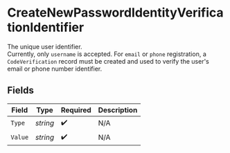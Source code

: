# CreateNewPasswordIdentityVerificationIdentifier

The unique user identifier.  <br/> Currently, only `username` is accepted. For `email` or `phone` registration, a `CodeVerification` record must be created and used to verify the user's email or phone number identifier.


## Fields

| Field              | Type               | Required           | Description        |
| ------------------ | ------------------ | ------------------ | ------------------ |
| `Type`             | *string*           | :heavy_check_mark: | N/A                |
| `Value`            | *string*           | :heavy_check_mark: | N/A                |
